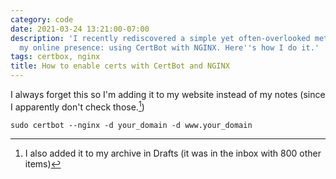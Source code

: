 ```yaml
---
category: code
date: 2021-03-24 13:21:00-07:00
description: 'I recently rediscovered a simple yet often-overlooked method for securing
  my online presence: using CertBot with NGINX. Here''s how I do it.'
tags: certbox, nginx
title: How to enable certs with CertBot and NGINX
---
```


I always forget this so I'm adding it to my website instead of my notes (since I apparently don't check those.[^1])

`sudo certbot --nginx -d your_domain -d www.your_domain`

[^1]: I also added it to my archive in Drafts (it was in the inbox with 800 other items)
